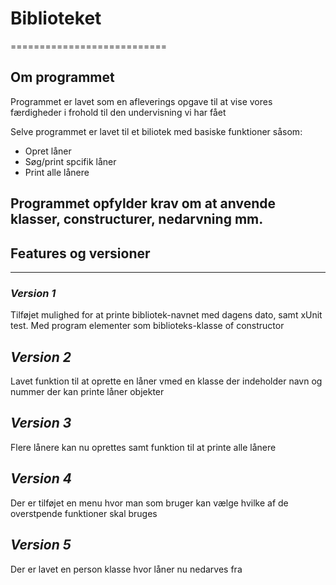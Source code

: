 # **Biblioteket**
===========================
##  **Om programmet**
Programmet er lavet som en afleverings opgave til at vise vores færdigheder i frohold til den undervisning vi har fået

Selve programmet er lavet til et biliotek med basiske funktioner såsom:
* Opret låner
* Søg/print spcifik låner
* Print alle lånere

Programmet opfylder krav om at anvende klasser, constructurer, nedarvning mm.
---------------------------

## **Features og versioner**
---------------------------
### *Version 1*
Tilføjet mulighed for at printe bibliotek-navnet med dagens dato, samt xUnit test. Med program elementer som biblioteks-klasse of constructor

## *Version 2*
Lavet funktion til at oprette en låner vmed en klasse der indeholder navn og nummer der kan printe låner objekter

## *Version 3*
Flere lånere kan nu oprettes samt funktion til at printe alle lånere

## *Version 4*
Der er tilføjet en menu hvor man som bruger kan vælge hvilke af de overstpende funktioner skal bruges

## *Version 5*
Der er lavet en person klasse hvor låner nu nedarves fra

